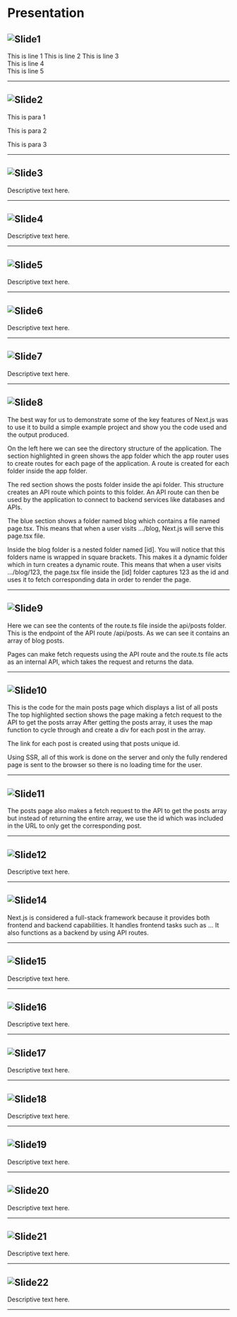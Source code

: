 # Presentation

![Slide1](src/assets/images/Slide1.PNG)
---

This is line 1
This is line 2
This is line 3  
This is line 4  
This is line 5  

---

![Slide2](src/assets/images/Slide2.PNG)  
---
This is para 1

This is para 2

This is para 3


---

![Slide3](src/assets/images/Slide3.PNG)  
---
Descriptive text here.

---

![Slide4](src/assets/images/Slide4.PNG)
---
Descriptive text here.

---

![Slide5](src/assets/images/Slide5.PNG)
---
Descriptive text here.

---

![Slide6](src/assets/images/Slide6.PNG)
---
Descriptive text here.

---

![Slide7](src/assets/images/Slide7.PNG)
---
Descriptive text here.

---

![Slide8](src/assets/images/Slide8.PNG)
---
The best way for us to demonstrate some of the key features of Next.js was to use it to build a simple example project and show you the code used and the output produced.

On the left here we can see the directory structure of the application. The section highlighted in green shows the app folder which the app router uses to create routes for each page of the application. A route is created for each folder inside the app folder.

The red section shows the posts folder inside the api folder. This structure creates an API route which points to this folder. An API route can then be used by the application to connect to backend services like databases and APIs.

The blue section shows a folder named blog which contains a file named page.tsx. This means that when a user visits …/blog, Next.js will serve this page.tsx file.

Inside the blog folder is a nested folder named [id]. You will notice that this folders name is wrapped in square brackets. This makes it a dynamic folder which in turn creates a dynamic route. This means that when a user visits …/blog/123, the page.tsx file inside the [id] folder captures 123 as the id and uses it to fetch corresponding data in order to render the page. 

---

![Slide9](src/assets/images/Slide9.PNG)
---
Here we can see the contents of the route.ts file inside the api/posts folder. This is the endpoint of the API route /api/posts. As we can see it contains an array of blog posts.

Pages can make fetch requests using the API route and the route.ts file acts as an internal API, which takes the request and returns the data.

---

![Slide10](src/assets/images/Slide10.PNG)
---
This is the code for the main posts page which displays a list of all posts
The top highlighted section shows the page making a fetch request to the API to get the posts array
After getting the posts array, it uses the map function to cycle through and create a div for each post in the array.

The link for each post is created using that posts unique id.

Using SSR, all of this work is done on the server and only the fully rendered page is sent to the browser so there is no loading time for the user.

---

![Slide11](src/assets/images/Slide11.PNG)
---
The posts page also makes a fetch request to the API to get the posts array but instead of returning the entire array, we use the id which was included in the URL to only get the corresponding post.

---

![Slide12](src/assets/images/Slide12.PNG)
---
Descriptive text here.

---

![Slide14](src/assets/images/Slide14.PNG)
---
Next.js is considered a full-stack framework because it provides both frontend and backend capabilities.
It handles frontend tasks such as …
It also functions as a backend by using API routes.

---

![Slide15](src/assets/images/Slide15.PNG)
---
Descriptive text here.

---

![Slide16](src/assets/images/Slide16.PNG)
---
Descriptive text here.

---

![Slide17](src/assets/images/Slide17.PNG)
---
Descriptive text here.

---

![Slide18](src/assets/images/Slide18.PNG)
---
Descriptive text here.

---

![Slide19](src/assets/images/Slide19.PNG)
---
Descriptive text here.

---

![Slide20](src/assets/images/Slide20.PNG)
---
Descriptive text here.

---

![Slide21](src/assets/images/Slide21.PNG)
---
Descriptive text here.

---

![Slide22](src/assets/images/Slide22.PNG)
---
Descriptive text here.

---
